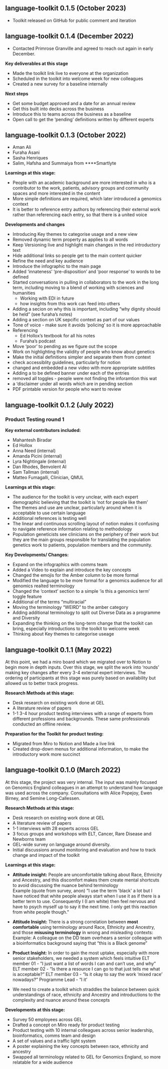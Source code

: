 ## language-toolkit 0.1.5 (October 2023)

- Toolkit released on GitHub for public comment and iteration

## language-toolkit 0.1.4 (December 2022)

- Contacted Primrose Granville and agreed to reach out again in early December.

**Key deliverables at this stage** 

- Made the toolkit link live to everyone at the organization
- Scheduled in the toolkit into welcome week for new colleagues
- Created a new survey for a baseline internally

**Next steps** 

- Get some budget approved and a date for an annual review
- Get this built into decks across the business
- Introduce this to teams across the business as a baseline
- Open call to get the ‘pending’ definitions written by different experts

## language-toolkit 0.1.3 (October 2022)

- Aman Ali
- Furaha Asani
- Sasha Henriques
- Salim, Hafsha and Summaiya from ****Smartlyte

**Learnings at this stage:** 

- People with an academic background are more interested in who is a contributor to the work, patients, advisory groups and community spaces and more interested in the content
- More simple definitions are required, which later introduced a genomics context
- It is better to reference entry authors by referencing their external work rather than referencing each entry, so that there is a united voice

**Developments and changes** 

- Introducing Key themes to categorise usage and a new view
- Removed dynamic term property as applies to all words
- Keep Versioning live and highlight main changes in the red introductory text
- Hide additional links so people get to the main content quicker
- Refine the need and key audience
- Introduce the infographic to the main page
- Added ‘innateness’ ‘pre-disposition’ and ‘poor response’ to words to be defined
- Started conversations in pulling in collaborators to the work in the long term, including moving to a blend of working with sciences and humanities
    - Working with EDI in future
    - how insights from this work can feed into others
- Adding a secion on why this is important, including “why dignity should be held” (see furaha’s notes)
- Adding a section on UK sepcific context as part of our values
- Tone of voice - make sure it avoids ‘policing’ so it is more approachable
- Referencing
    - Ed Hollox’s textbook for all his notes
    - Furaha’s podcast
- Move ‘poor’ to pending as we figure out the scope
- Work on highlighting the validity of people who know about genetics
- Make the initial definitions simpler and separate them from context
- check accessiblity guidelines, particularly for notion
- changed and embedded a new video with more appropriate subtitles
- Adding a to be defined banner under each of the entries
- removed all toggles - people were not finding the inforamtion this wat
- a ‘disclaimer under all words which are in pending section
- PDF printable version for people who want to review

## language-toolkit 0.1.2 (July 2022)

### **Product Testing round 1**

**Key external contributors included:** 

- Mahantesh Biradar
- Ed Hollox
- Anna Need (internal)
- Amanda Picini (internal)
- Lyra Nightingale (internal)
- Dan Rhodes, Benvolent AI
- Sam Tallman (internal)
- Matteo Fumagalli, Clinician, QMUL

**Learnings at this stage:** 

- The audience for the toolkit is very unclear, with each expert demographic believing that the toolkit is ‘not for people like them’
- The themes and use are unclear, particularly around when it is acceptable to use certain language
- Additional references is testing well
- The linear and continuous scrolling layout of notion makes it confusing to navigate reference information relating to methodology
- Population geneticists see clinicians on the periphery of their work but they are the main groups responsible for translating the population genetics work to patients, population members and the community.

**Key Developments/ Changes:**

- Expand on the infographics with comms team
- Added a Video to explain and introduce the key concepts
- Changed the emojis for the Amber column to be more formal
- Modified the language to be more formal for a genomics audience for all genomics realted terminology
- Changed the ‘context’ section to a simple ‘is this a genomics term’ toggle feature
- Additional of the terms “multiracial”
- Moving the terminology “WEIRD” to the amber category
- Adding additional terminology to split out Diverse Data as a programme and Diversity
- Expanding the thinking on the long-term change that the toolkit can bring, especially introductions to the toolkit to welcome week
- Thinking about Key themes to categorise useage

## language-toolkit 0.1.1 (May 2022)

At this point, we had a miro board which we migrated over to Notion to begin more in depth inputs. Over this stage, we split the work into ‘rounds’ making key changes after every 3-4 external expert interviews. The ordering of participants at this stage was purely based on availability but allowed us to better track progress. 

**Research Methods at this stage:**

- Desk research on existing work done at GEL
- A literature review of papers
- 1-1 3-4 hour product testing interviews with a range of experts from different professions and backgrounds. These same professionals conducted an offline review.

**Preparation for the Toolkit for product testing:**

- Migrated from Miro to Notion and Made a live link
- Created drop-down menus for additional information, to make the introductory work more succinct

## language-toolkit 0.1.0 (March 2022)

At this stage, the project was very internal. The input was mainly focused on Genomics England colleagues in an attempt to understand how language was used across the company. Consultations with Alice Popejoy, Ewen Birney, and Semine Long-Callessen. 

**Research Methods at this stage:**

- Desk research on existing work done at GEL
- A literature review of papers
- 1-1 interviews with 28 experts across GEL
- 3 focus groups and workshops with ELT, Cancer, Rare Disease and Newborns team
- GEL-wide survey on language around diversity.
- Initial discussions around monitoring and evaluation and how to track change and impact of the toolkit

**Learnings at this stage:** 

- **Attitude insight:** People are uncomfortable talking about Race, Ethnicity and Ancestry, and this discomfort makes them create mental shortcuts to avoid discussing the nuance behind terminology  
Example (quote from survey, anon) ”I use the term 'black' a lot but I have noticed that white people always start when I use it as if there is a better term to use. Consequently I (I am white) then feel nervous and have to psych myself up to say it the next time. I only get this reaction from white people though.”

- **Attitude Insight:** There is a strong correlation between **most comfortable** using terminology around Race, Ethnicity and Ancestry, and those **misusing terminology** in wrong and misleading contexts:
Example: A colleague on the DD team overhears a senior colleague with a bioinformatics background saying that “this is a Black genome”
- **Product Insight:** In order to gain the most uptake, especially with more senior stakeholders, we needed a system which feels intuitive 
ELT member 01 - ”I just want a list of words I can and can’t use, and why” 
ELT member 02 - “Is there a resource I can go to that just tells me what is acceptable?”
ELT member 03 - “Is it okay to say the work ‘mixed race’ nowadays?” 
Programme Lead - “I it’
- We need to create a toolkit which straddles the balance between quick understandings of race, ethnicity and Ancestry and introductions to the complexity and nuance around these concepts

**Developments at this stage:** 

- Survey 50 employees across GEL
- Drafted a concept on Miro ready for product testing
- Product testing with 10 internal colleagues across senior leadership, bioinformatics, comms team and design
- A set of values and a traffic light system
- A poster explaining the key concepts between race, ethnicity and ancestry
- Swapped all terminology related to GEL for Genomics England, so more relatable for a wide audience
